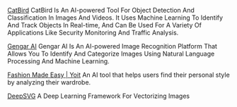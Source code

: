 
[CatBird](https://www.catbird.ai/)
CatBird Is An AI-powered Tool For Object Detection And Classification In Images And Videos. It Uses Machine Learning To Identify And Track Objects In Real-time, And Can Be Used For A Variety Of Applications Like Security Monitoring And Traffic Analysis.

[Gengar AI](https://gengar.ai/)
Gengar AI Is An AI-powered Image Recognition Platform That Allows You To Identify And Categorize Images Using Natural Language Processing And Machine Learning.

[Fashion Made Easy | Yoit](https://www.yoit.style/)
An AI tool that helps users find their personal style by analyzing their wardrobe.

[DeepSVG](https://github.com/alexandre01/deepsvg/blob/master/notebooks)
A Deep Learning Framework For Vectorizing Images
